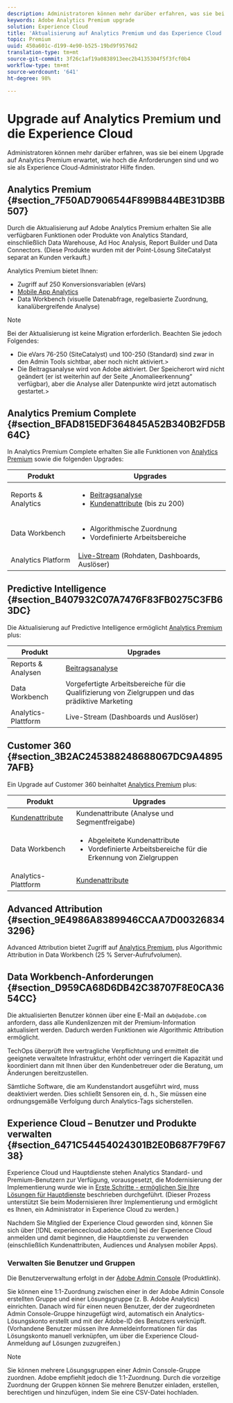 ```yaml
---
description: Administratoren können mehr darüber erfahren, was sie bei einem Upgrade auf Analytics Premium erwartet, wie hoch die Anforderungen sind und wo sie als Experience Cloud-Administrator Hilfe finden.
keywords: Adobe Analytics Premium upgrade
solution: Experience Cloud
title: 'Aktualisierung auf Analytics Premium und das Experience Cloud '
topic: Premium
uuid: 450a601c-d199-4e90-b525-19bd9f9576d2
translation-type: tm+mt
source-git-commit: 3f26c1af19a0838913eec2b4135304f5f3fcf0b4
workflow-type: tm+mt
source-wordcount: '641'
ht-degree: 98%

---
```



# Upgrade auf Analytics Premium und die Experience Cloud

Administratoren können mehr darüber erfahren, was sie bei einem Upgrade auf Analytics Premium erwartet, wie hoch die Anforderungen sind und wo sie als Experience Cloud-Administrator Hilfe finden.

## Analytics Premium {#section_7F50AD7906544F899B844BE31D3BB507}

Durch die Aktualisierung auf Adobe Analytics Premium erhalten Sie alle verfügbaren Funktionen oder Produkte von Analytics Standard, einschließlich Data Warehouse, Ad Hoc Analysis, Report Builder und Data Connectors. (Diese Produkte wurden mit der Point-Lösung SiteCatalyst separat an Kunden verkauft.)

Analytics Premium bietet Ihnen:

* Zugriff auf 250 Konversionsvariablen (eVars)
* [Mobile App Analytics](https://docs.adobe.com/content/help/de-DE/mobile-services/using/home.html)
* Data Workbench (visuelle Datenabfrage, regelbasierte Zuordnung, kanalübergreifende Analyse)

>[!NOTE]
>
>Bei der Aktualisierung ist keine Migration erforderlich. Beachten Sie jedoch Folgendes:
>
>* Die eVars 76-250 (SiteCatalyst) und 100-250 (Standard) sind zwar in den Admin Tools sichtbar, aber noch nicht aktiviert.>
>* Die Beitragsanalyse wird von Adobe aktiviert. Der Speicherort wird nicht geändert (er ist weiterhin auf der Seite „Anomalieerkennung“ verfügbar), aber die Analyse aller Datenpunkte wird jetzt automatisch gestartet.>


## Analytics Premium Complete {#section_BFAD815EDF364845A52B340B2FD5B64C}

In Analytics Premium Complete erhalten Sie alle Funktionen von [Analytics Premium](../admin-getting-started/upgrade-to-analytics-premium.md#section_7F50AD7906544F899B844BE31D3BB507) sowie die folgenden Upgrades:

| Produkt | Upgrades |
|--- |--- |
| Reports &amp; Analytics | <ul><li>[Beitragsanalyse](https://docs.adobe.com/content/help/de-DE/analytics/analyze/analysis-workspace/virtual-analyst/contribution-analysis/ca-tokens.html)</li><li>[Kundenattribute](../attributes/attributes.md#concept_ACFEE7C8B8E94875BA0825CDF4913AF1) (bis zu 200)</li></ul> |
| Data Workbench | <ul><li>Algorithmische Zuordnung</li><li>Vordefinierte Arbeitsbereiche</li></ul> |
| Analytics Platform | [Live-Stream](https://helpx.adobe.com/de/analytics/kb/getting-started-with-livestream-api.html) (Rohdaten, Dashboards, Auslöser) |

## Predictive Intelligence {#section_B407932C07A7476F83FB0275C3FB63DC}

Die Aktualisierung auf Predictive Intelligence ermöglicht [Analytics Premium](../admin-getting-started/upgrade-to-analytics-premium.md#section_7F50AD7906544F899B844BE31D3BB507) plus:

| Produkt | Upgrades |
|---|---|
| Reports &amp; Analysen | [Beitragsanalyse](https://docs.adobe.com/content/help/en/analytics/analyze/analysis-workspace/virtual-analyst/contribution-analysis/ca-tokens.html) |
| Data Workbench | Vorgefertigte Arbeitsbereiche für die Qualifizierung von Zielgruppen und das prädiktive Marketing |
| Analytics-Plattform | Live-Stream (Dashboards und Auslöser) |

## Customer 360 {#section_3B2AC245388248688067DC9A48957AFB}

Ein Upgrade auf Customer 360 beinhaltet [Analytics Premium](../admin-getting-started/upgrade-to-analytics-premium.md#section_7F50AD7906544F899B844BE31D3BB507) plus:

| Produkt | Upgrades |
|--- |--- |
| [Kundenattribute](../attributes/attributes.md) | Kundenattribute (Analyse und Segmentfreigabe) |
| Data Workbench | <ul><li>Abgeleitete Kundenattribute</li><li>Vordefinierte Arbeitsbereiche für die Erkennung von Zielgruppen</li></ul> |
| Analytics-Plattform | [Kundenattribute](../attributes/attributes.md) |

## Advanced Attribution {#section_9E4986A8389946CCAA7D003268343296}

Advanced Attribution bietet Zugriff auf [Analytics Premium](../admin-getting-started/upgrade-to-analytics-premium.md#section_7F50AD7906544F899B844BE31D3BB507), plus Algorithmic Attribution in Data Workbench (25 % Server-Aufrufvolumen).

## Data Workbench-Anforderungen {#section_D959CA68D6DB42C38707F8E0CA3654CC}

Die aktualisierten Benutzer können über eine E-Mail an `dwb@adobe.com` anfordern, dass alle Kundenlizenzen mit der Premium-Information aktualisiert werden. Dadurch werden Funktionen wie Algorithmic Attribution ermöglicht.

TechOps überprüft Ihre vertragliche Verpflichtung und ermittelt die geeignete verwaltete Infrastruktur, erhöht oder verringert die Kapazität und koordiniert dann mit Ihnen über den Kundenbetreuer oder die Beratung, um Änderungen bereitzustellen.

Sämtliche Software, die am Kundenstandort ausgeführt wird, muss deaktiviert werden. Dies schließt Sensoren ein, d. h., Sie müssen eine ordnungsgemäße Verfolgung durch Analytics-Tags sicherstellen.

## Experience Cloud – Benutzer und Produkte verwalten {#section_6471C54454024301B2E0B687F79F6738}

Experience Cloud und Hauptdienste stehen Analytics Standard- und Premium-Benutzern zur Verfügung, vorausgesetzt, die Modernisierung der Implementierung wurde wie in [Erste Schritte - ermöglichen Sie Ihre Lösungen für Hauptdienste](../core-services/core-services.md#concept_07ED1D5C64234E77976E6D572E78FB9C) beschrieben durchgeführt. (Dieser Prozess unterstützt Sie beim Modernisieren Ihrer Implementierung und ermöglicht es Ihnen, ein Administrator in Experience Cloud zu werden.)

Nachdem Sie Mitglied der Experience Cloud geworden sind, können Sie sich über [!DNL experiencecloud.adobe.com] bei der Experience Cloud anmelden und damit beginnen, die Hauptdienste zu verwenden (einschließlich Kundenattributen, Audiences und Analysen mobiler Apps).

### Verwalten Sie Benutzer und Gruppen

Die Benutzerverwaltung erfolgt in der [Adobe Admin Console](https://helpx.adobe.com/de/enterprise/help/aedash.html) (Produktlink).

Sie können eine 1:1-Zuordnung zwischen einer in der Adobe Admin Console erstellten Gruppe und einer Lösungsgruppe (z. B. Adobe Analytics) einrichten. Danach wird für einen neuen Benutzer, der der zugeordneten Admin Console-Gruppe hinzugefügt wird, automatisch ein Analytics-Lösungskonto erstellt und mit der Adobe-ID des Benutzers verknüpft. (Vorhandene Benutzer müssen ihre Anmeldeinformationen für das Lösungskonto manuell verknüpfen, um über die Experience Cloud-Anmeldung auf Lösungen zuzugreifen.)

>[!NOTE]
>
>Sie können mehrere Lösungsgruppen einer Admin Console-Gruppe zuordnen. Adobe empfiehlt jedoch die 1:1-Zuordnung. Durch die vorzeitige Zuordnung der Gruppen können Sie mehrere Benutzer einladen, erstellen, berechtigen und hinzufügen, indem Sie eine CSV-Datei hochladen.
